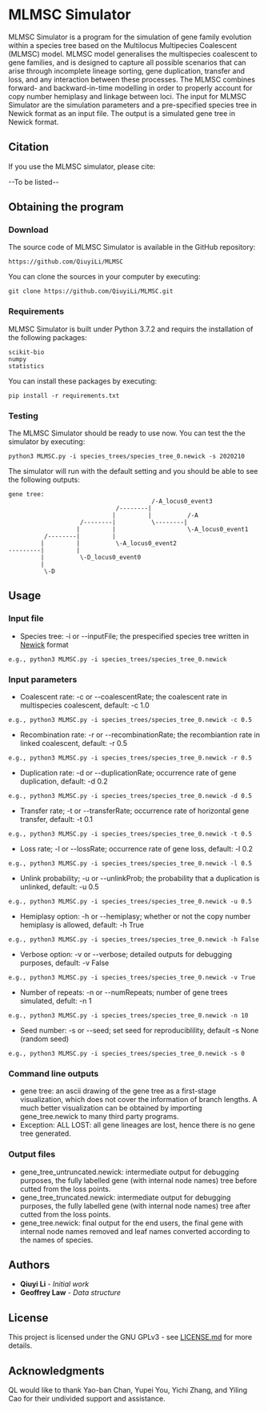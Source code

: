 # MLMSC Simulator

MLMSC Simulator is a program for the simulation of gene family evolution within a species tree based on the Multilocus Multipecies Coalescent (MLMSC) model. MLMSC model generalises the multispecies coalescent to gene families, and is designed to capture all possible scenarios that can arise through incomplete lineage sorting, gene duplication, transfer and loss, and any interaction between these processes. The MLMSC combines forward- and backward-in-time modelling in order to properly account for copy number hemiplasy and linkage between loci. 
The input for MLMSC Simulator are the simulation parameters and a pre-specified species tree in Newick format as an input file. The output is a simulated gene tree in Newick format.

## Citation
If you use the MLMSC simulator, please cite:

--To be listed--

## Obtaining the program

### Download

The source code of MLMSC Simulator is available in the GitHub repository:
```
https://github.com/QiuyiLi/MLMSC
```
You can clone the sources in your computer by executing:
```
git clone https://github.com/QiuyiLi/MLMSC.git
```

### Requirements
MLMSC Simulator is built under Python 3.7.2 and requirs the installation of the following packages: 
```
scikit-bio
numpy
statistics
```
You can install these packages by executing:
```
pip install -r requirements.txt
```
### Testing

The MLMSC Simulator should be ready to use now. You can test the the simulator by executing:
```
python3 MLMSC.py -i species_trees/species_tree_0.newick -s 2020210
```
The simulator will run with the default setting and you should be able to see the following outputs:
```
gene tree:
                                        /-A_locus0_event3
                              /--------|
                             |         |          /-A
                    /--------|          \--------|
                   |         |                    \-A_locus0_event1
          /--------|         |
         |         |          \-A_locus0_event2
---------|         |
         |          \-D_locus0_event0
         |
          \-D
```

##  Usage

### Input file
* Species tree: -i or --inputFile; the prespecified species tree written in [Newick](https://en.wikipedia.org/wiki/Newick_format) format
```
e.g., python3 MLMSC.py -i species_trees/species_tree_0.newick
```

### Input parameters

* Coalescent rate: -c or --coalescentRate; the coalescent rate in multispecies coalescent, default: -c 1.0
```
e.g., python3 MLMSC.py -i species_trees/species_tree_0.newick -c 0.5
```
  
* Recombination rate: -r or --recombinationRate; the recombiantion rate in linked coalescent, default: -r 0.5
```
e.g., python3 MLMSC.py -i species_trees/species_tree_0.newick -r 0.5
```
  
* Duplication rate: -d or --duplicationRate; occurrence rate of gene duplication, default: -d 0.2
```
e.g., python3 MLMSC.py -i species_trees/species_tree_0.newick -d 0.5
```
  
* Transfer rate; -t or --transferRate; occurrence rate of horizontal gene transfer, default: -t 0.1
```
e.g., python3 MLMSC.py -i species_trees/species_tree_0.newick -t 0.5
```
  
* Loss rate; -l or --lossRate; occurrence rate of gene loss, default: -l 0.2
```
e.g., python3 MLMSC.py -i species_trees/species_tree_0.newick -l 0.5
```
  
* Unlink probability; -u or --unlinkProb; the probability that a duplication is unlinked, default: -u 0.5
```
e.g., python3 MLMSC.py -i species_trees/species_tree_0.newick -u 0.5 
```
  
* Hemiplasy option: -h or --hemiplasy; whether or not the copy number hemiplasy is allowed, default: -h True
```
e.g., python3 MLMSC.py -i species_trees/species_tree_0.newick -h False
```
  
* Verbose option: -v or --verbose; detailed outputs for debugging purposes, default: -v False
```
e.g., python3 MLMSC.py -i species_trees/species_tree_0.newick -v True
```

* Number of repeats: -n or --numRepeats; number of gene trees simulated, defult: -n 1
```
e.g., python3 MLMSC.py -i species_trees/species_tree_0.newick -n 10
```

* Seed number: -s or --seed; set seed for reproduciblility, default -s None (random seed)
```
e.g., python3 MLMSC.py -i species_trees/species_tree_0.newick -s 0
```

### Command line outputs
* gene tree: an ascii drawing of the gene tree as a first-stage visualization, which does not cover the information of branch lengths. A much better visualization can be obtained by importing gene_tree.newick to many third party programs.
* Exception: ALL LOST: all gene lineages are lost, hence there is no gene tree generated.
  
### Output files
* gene_tree_untruncated.newick: intermediate output for debugging purposes, the fully labelled gene (with internal node names) tree before cutted from the loss points.
* gene_tree_truncated.newick: intermediate output for debugging purposes, the fully labelled gene (with internal node names) tree after cutted from the loss points.
* gene_tree.newick: final output for the end users, the final gene with internal node names removed and leaf names converted according to the names of species.

## Authors

* **Qiuyi Li** - *Initial work*
* **Geoffrey Law** - *Data structure*

## License

This project is licensed under the GNU GPLv3 - see [LICENSE.md](LICENSE.md) for more details.

## Acknowledgments

QL would like to thank Yao-ban Chan, Yupei You, Yichi Zhang, and Yiling Cao for their undivided support and assistance.

